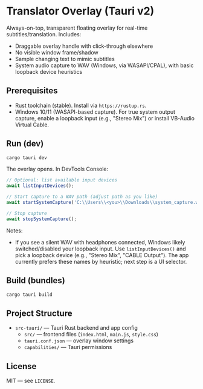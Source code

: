 # Translator Overlay (Tauri v2)

Always-on-top, transparent floating overlay for real-time subtitles/translation. Includes:

- Draggable overlay handle with click-through elsewhere
- No visible window frame/shadow
- Sample changing text to mimic subtitles
- System audio capture to WAV (Windows, via WASAPI/CPAL), with basic loopback device heuristics

## Prerequisites

- Rust toolchain (stable). Install via `https://rustup.rs`.
- Windows 10/11 (WASAPI-based capture). For true system output capture, enable a loopback input (e.g., "Stereo Mix") or install VB-Audio Virtual Cable.

## Run (dev)

```bash
cargo tauri dev
```

The overlay opens. In DevTools Console:

```js
// Optional: list available input devices
await listInputDevices();

// Start capture to a WAV path (adjust path as you like)
await startSystemCapture('C:\\Users\\<you>\\Downloads\\system_capture.wav');

// Stop capture
await stopSystemCapture();
```

Notes:
- If you see a silent WAV with headphones connected, Windows likely switched/disabled your loopback input. Use `listInputDevices()` and pick a loopback device (e.g., "Stereo Mix", "CABLE Output"). The app currently prefers these names by heuristic; next step is a UI selector.

## Build (bundles)

```bash
cargo tauri build
```

## Project Structure

- `src-tauri/` — Tauri Rust backend and app config
  - `src/` — frontend files (`index.html`, `main.js`, `style.css`)
  - `tauri.conf.json` — overlay window settings
  - `capabilities/` — Tauri permissions

## License

MIT — see `LICENSE`.


